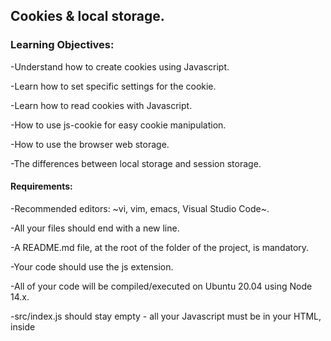 ## Cookies & local storage.
### Learning Objectives:

-Understand how to create cookies using Javascript.

-Learn how to set specific settings for the cookie.

-Learn how to read cookies with Javascript.

-How to use js-cookie for easy cookie manipulation.

-How to use the browser web storage.

-The differences between local storage and session storage.


#### Requirements:
-Recommended editors: ~vi, vim, emacs, Visual Studio Code~.

-All your files should end with a new line.

-A README.md file, at the root of the folder of the project, is mandatory.

-Your code should use the js extension.

-All of your code will be compiled/executed on Ubuntu 20.04 using Node 14.x.

-src/index.js should stay empty - all your Javascript must be in your HTML, inside <script> tag.

    I am   Vitoms Catena [Whatsapp] (https://wa.me/+245799802335)
